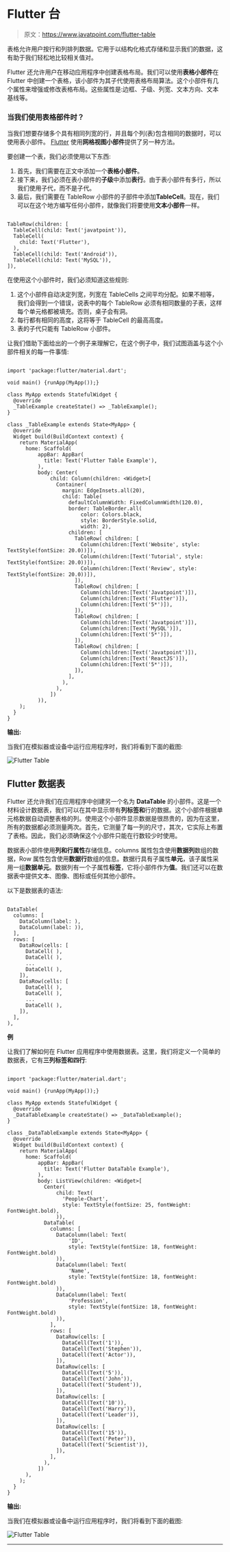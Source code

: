 # Flutter 台

> 原文：<https://www.javatpoint.com/flutter-table>

表格允许用户按行和列排列数据。它用于以结构化格式存储和显示我们的数据，这有助于我们轻松地比较相关值对。

Flutter 还允许用户在移动应用程序中创建表格布局。我们可以使用**表格小部件**在 Flutter 中创建一个表格，该小部件为其子代使用表格布局算法。这个小部件有几个属性来增强或修改表格布局。这些属性是:边框、子级、列宽、文本方向、文本基线等。

### 当我们使用表格部件时？

当我们想要存储多个具有相同列宽的行，并且每个列(表)包含相同的数据时，可以使用表小部件。 [Flutter](https://www.javatpoint.com/flutter) 使用**网格视图小部件**提供了另一种方法。

要创建一个表，我们必须使用以下东西:

1.  首先，我们需要在正文中添加一个**表格小部件**。
2.  接下来，我们必须在表小部件的**子级**中添加**表行**。由于表小部件有多行，所以我们使用子代，而不是子代。
3.  最后，我们需要在 TableRow 小部件的子部件中添加**TableCell**。现在，我们可以在这个地方编写任何小部件，就像我们将要使用**文本小部件**一样。

```

TableRow(children: [
  TableCell(child: Text('javatpoint')),
  TableCell(
    child: Text('Flutter'),
  ),
  TableCell(child: Text('Android')),
  TableCell(child: Text('MySQL')),
]),

```

在使用这个小部件时，我们必须知道这些规则:

1.  这个小部件自动决定列宽，列宽在 TableCells 之间平均分配。如果不相等，我们会得到一个错误，说表中的每个 TableRow 必须有相同数量的子表，这样每个单元格都被填充。否则，桌子会有洞。
2.  每行都有相同的高度，这将等于 TableCell 的最高高度。
3.  表的子代只能有 TableRow 小部件。

让我们借助下面给出的一个例子来理解它，在这个例子中，我们试图涵盖与这个小部件相关的每一件事情:

```

import 'package:flutter/material.dart';

void main() {runApp(MyApp());}

class MyApp extends StatefulWidget {
  @override
  _TableExample createState() => _TableExample();
}

class _TableExample extends State<MyApp> {
  @override
  Widget build(BuildContext context) {
    return MaterialApp(
      home: Scaffold(
          appBar: AppBar(
            title: Text('Flutter Table Example'),
          ),
          body: Center(
              child: Column(children: <Widget>[
                Container(
                  margin: EdgeInsets.all(20),
                  child: Table(
                    defaultColumnWidth: FixedColumnWidth(120.0),
                    border: TableBorder.all(
                        color: Colors.black,
                        style: BorderStyle.solid,
                        width: 2),
                    children: [
                      TableRow( children: [
                        Column(children:[Text('Website', style: TextStyle(fontSize: 20.0))]),
                        Column(children:[Text('Tutorial', style: TextStyle(fontSize: 20.0))]),
                        Column(children:[Text('Review', style: TextStyle(fontSize: 20.0))]),
                      ]),
                      TableRow( children: [
                        Column(children:[Text('Javatpoint')]),
                        Column(children:[Text('Flutter')]),
                        Column(children:[Text('5*')]),
                      ]),
                      TableRow( children: [
                        Column(children:[Text('Javatpoint')]),
                        Column(children:[Text('MySQL')]),
                        Column(children:[Text('5*')]),
                      ]),
                      TableRow( children: [
                        Column(children:[Text('Javatpoint')]),
                        Column(children:[Text('ReactJS')]),
                        Column(children:[Text('5*')]),
                      ]),
                    ],
                  ),
                ),
              ])
          )),
    );
  }
}

```

**输出:**

当我们在模拟器或设备中运行应用程序时，我们将看到下面的截图:

![Flutter Table](img/43ad8712c1966409049bc798a403c825.png)

## Flutter 数据表

Flutter 还允许我们在应用程序中创建另一个名为 **DataTable** 的小部件。这是一个材料设计数据表，我们可以在其中显示带有**列标签和**行的数据。这个小部件根据单元格数据自动调整表格的列。使用这个小部件显示数据是很昂贵的，因为在这里，所有的数据都必须测量两次。首先，它测量了每一列的尺寸，其次，它实际上布置了表格。因此，我们必须确保这个小部件只能在行数较少时使用。

数据表小部件使用**列和行属性**存储信息。columns 属性包含使用**数据列**数组的数据，Row 属性包含使用**数据行**数组的信息。数据行具有子属性**单元**，该子属性采用一组**数据单元**。数据列有一个子属性**标签**，它将小部件作为**值**。我们还可以在数据表中提供文本、图像、图标或任何其他小部件。

以下是数据表的语法:

```

DataTable(
  columns: [
    DataColumn(label: ),
    DataColumn(label: )),
  ],
  rows: [
    DataRow(cells: [
      DataCell( ),
      DataCell( ),
      ...
      DataCell( ),
    ]),
    DataRow(cells: [
      DataCell( ),
      DataCell( ),
      ...
      DataCell( ),
    ]),
  ],
),

```

**例**

让我们了解如何在 Flutter 应用程序中使用数据表。这里，我们将定义一个简单的数据表，它有**三列标签和四行**:

```

import 'package:flutter/material.dart';

void main() {runApp(MyApp());}

class MyApp extends StatefulWidget {
  @override
  _DataTableExample createState() => _DataTableExample();
}

class _DataTableExample extends State<MyApp> {
  @override
  Widget build(BuildContext context) {
    return MaterialApp(
      home: Scaffold(
          appBar: AppBar(
            title: Text('Flutter DataTable Example'),
          ),
          body: ListView(children: <Widget>[
            Center(
                child: Text(
                  'People-Chart',
                  style: TextStyle(fontSize: 25, fontWeight: FontWeight.bold),
                )),
            DataTable(
              columns: [
                DataColumn(label: Text(
                    'ID',
                    style: TextStyle(fontSize: 18, fontWeight: FontWeight.bold)
                )),
                DataColumn(label: Text(
                    'Name',
                    style: TextStyle(fontSize: 18, fontWeight: FontWeight.bold)
                )),
                DataColumn(label: Text(
                    'Profession',
                    style: TextStyle(fontSize: 18, fontWeight: FontWeight.bold)
                )),
              ],
              rows: [
                DataRow(cells: [
                  DataCell(Text('1')),
                  DataCell(Text('Stephen')),
                  DataCell(Text('Actor')),
                ]),
                DataRow(cells: [
                  DataCell(Text('5')),
                  DataCell(Text('John')),
                  DataCell(Text('Student')),
                ]),
                DataRow(cells: [
                  DataCell(Text('10')),
                  DataCell(Text('Harry')),
                  DataCell(Text('Leader')),
                ]),
                DataRow(cells: [
                  DataCell(Text('15')),
                  DataCell(Text('Peter')),
                  DataCell(Text('Scientist')),
                ]),
              ],
            ),
          ])
      ),
    );
  }
}

```

**输出:**

当我们在模拟器或设备中运行应用程序时，我们将看到下面的截图:

![Flutter Table](img/f57b3ea63ecb5019f9fe55684e2df0ac.png)

* * *